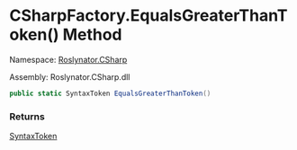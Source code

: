 # CSharpFactory\.EqualsGreaterThanToken\(\) Method

Namespace: [Roslynator.CSharp](../../README.md)

Assembly: Roslynator\.CSharp\.dll

```csharp
public static SyntaxToken EqualsGreaterThanToken()
```

### Returns

[SyntaxToken](https://docs.microsoft.com/en-us/dotnet/api/microsoft.codeanalysis.syntaxtoken)


